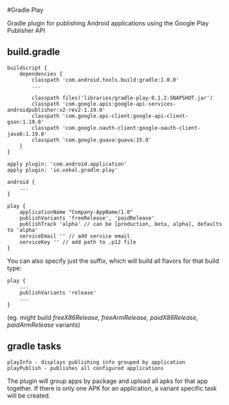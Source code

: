 #Gradle Play

Gradle plugin for publishing Android applications using the Google Play Publisher API

## build.gradle
````
buildscript {
    dependencies {
        classpath 'com.android.tools.build:gradle:1.0.0'
        ...
        
        classpath files('libraries/gradle-play-0.1.2-SNAPSHOT.jar')
        classpath 'com.google.apis:google-api-services-androidpublisher:v2-rev2-1.19.0'
        classpath 'com.google.api-client:google-api-client-gson:1.19.0'
        classpath 'com.google.oauth-client:google-oauth-client-java6:1.19.0'
        classpath 'com.google.guava:guava:15.0'
    }
}

apply plugin: 'com.android.application'
apply plugin: 'io.vokal.gradle.play'

android {
    ...
}

play {
    applicationName "Company-AppName/1.0"
    publishVariants 'freeRelease', 'paidRelease'
    publishTrack 'alpha' // can be [production, beta, alpha], defaults to 'alpha'
    serviceEmail '' // add service email
    serviceKey '' // add path to .p12 file
}
````

You can also specify just the suffix, which will build all flavors for that build type:

````
play {
    ...
    publishVariants 'release'
    ...
}
````
(eg. might build _freeX86Release, freeArmRelease, paidX86Release, paidArmRelease_ variants)

## gradle tasks
````
playInfo - displays publishing info grouped by application
playPublish - publishes all configured applications
````
The plugin will group apps by package and upload all apks for that app together.
If there is only one APK for an application, a variant specific task will be created.